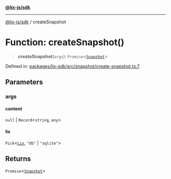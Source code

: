 [**@lix-js/sdk**](../README.md)

***

[@lix-js/sdk](../README.md) / createSnapshot

# Function: createSnapshot()

> **createSnapshot**(`args`): `Promise`\<[`Snapshot`](../type-aliases/Snapshot.md)\>

Defined in: [packages/lix-sdk/src/snapshot/create-snapshot.ts:7](https://github.com/opral/monorepo/blob/f6145848c50035d05b8b3729072a23a67228ebc3/packages/lix-sdk/src/snapshot/create-snapshot.ts#L7)

## Parameters

### args

#### content

`null` \| `Record`\<`string`, `any`\>

#### lix

`Pick`\<[`Lix`](../type-aliases/Lix.md), `"db"` \| `"sqlite"`\>

## Returns

`Promise`\<[`Snapshot`](../type-aliases/Snapshot.md)\>
